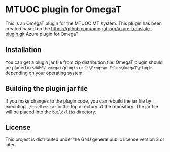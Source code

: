 # MTUOC plugin for OmegaT

This is an OmegaT plugin for the MTUOC MT system. This plugin has been created based on the https://github.com/omegat-org/azure-translate-plugin.git Azure plugin for OmegaT.

## Installation

You can get a plugin jar file from zip distribution file.
OmegaT plugin should be placed in `$HOME/.omegat/plugin` or `C:\Program Files\OmegaT\plugin`
depending on your operating system.

## Building the plugin jar file

If you make changes to the plugin code, you can rebuild the jar file by executing `./gradlew jar` in the top directory of the repository. The jar file will be placed into the `build/libs` directory.

## License

This project is distributed under the GNU general public license version 3 or later.
